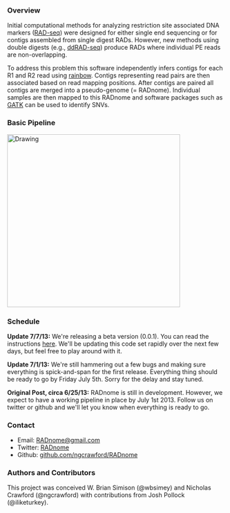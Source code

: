 ### Overview

Initial computational methods for analyzing restriction site associated DNA markers ([RAD-seq][1]) were designed for either single end sequencing or for contigs assembled from single digest RADs. However, new methods using double digests (e.g., [ddRAD-seq][2]) produce RADs where individual PE reads are non-overlapping.

To address this problem this software independently infers contigs for each R1 and R2 read using [rainbow][3]. Contigs representing read pairs are then associated based on read mapping positions. After contigs are paired all contigs are merged into a pseudo-genome (= RADnome). Individual samples are then mapped to this RADnome and software packages such as [GATK][4] can be used to identify SNVs.


### Basic Pipeline

<img src="https://raw.github.com/ngcrawford/RADnome/master/docs/pipeline.jpg" alt="Drawing" style="width: 400px; margin-left: auto; margin-right: auto;"/>

### Schedule

**Update 7/7/13:** We're releasing a beta version (0.0.1). You can read the instructions [here][7]. We'll be updating this code set rapidly over the next few days, but feel free to play around with it.

**Update 7/1/13:** We're still hammering out a few bugs and making sure everything is spick-and-span for the first release. Everything thing should be ready to go by Friday July 5th. Sorry for the delay and stay tuned. 

**Original Post, circa 6/25/13:** RADnome is still in development. However, we expect to have a working pipeline in place by July 1st 2013. Follow us on twitter or github and we'll let you know when everything is ready to go. 

### Contact

*  Email: RADnome@gmail.com
*  Twitter: [RADnome][5]
*  Github: [github.com/ngcrawford/RADnome][6]


### Authors and Contributors
This project was conceived W. Brian Simison (@wbsimey) and Nicholas Crawford (@ngcrawford) with contributions from Josh Pollock (@iliketurkey).


[1]: http://en.wikipedia.org/wiki/Restriction_site_associated_DNA_markers
[2]: http://www.plosone.org/article/info:doi/10.1371/journal.pone.0037135
[3]: dx.doi.org/10.1093/bioinformatics/bts482
[4]: http://www.broadinstitute.org/gatk/
[5]: https://twitter.com/RADnome
[6]: https://github.com/ngcrawford/RADnome
[7]: https://github.com/ngcrawford/RADnome/blob/master/INSTRUCTIONS.md



